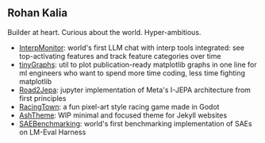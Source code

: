 ## Rohan Kalia
Builder at heart. Curious about the world. Hyper-ambitious.

- [InterpMonitor](http://github.com/rkdune/interp-monitoring): world's first LLM chat with interp tools integrated: see top-activating features and track feature categories over time
- [tinyGraphs](https://github.com/rkdune/tinygraphs): util to plot publication-ready matplotlib graphs in one line for ml engineers who want to spend more time coding, less time fighting matplotlib
- [Road2Jepa](https://github.com/rkdune/roadtojepa): jupyter implementation of Meta's I-JEPA architecture from first principles
- [RacingTown](https://github.com/rkdune/racing-town): a fun pixel-art style racing game made in Godot
- [AshTheme](https://github.com/rkdune/ash-theme): WIP minimal and focused theme for Jekyll websites
- [SAEBenchmarking](https://github.com/rkdune/sae_benchmarking): world's first benchmarking implementation of SAEs on LM-Eval Harness
